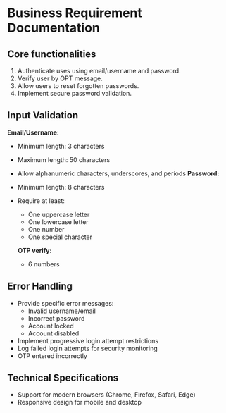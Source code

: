 # Business Requirement Documentation

## Core functionalities

1. Authenticate uses using email/username and password.
2. Verify user by OPT message.
3. Allow users to reset forgotten passwords.
4. Implement secure password validation.

## Input Validation

**Email/Username:**

- Minimum length: 3 characters
- Maximum length: 50 characters
- Allow alphanumeric characters, underscores, and periods
  **Password:**
- Minimum length: 8 characters
- Require at least:

  - One uppercase letter
  - One lowercase letter
  - One number
  - One special character

  **OTP verify:**

  - 6 numbers

## Error Handling

- Provide specific error messages:
  - Invalid username/email
  - Incorrect password
  - Account locked
  - Account disabled
- Implement progressive login attempt restrictions
- Log failed login attempts for security monitoring
- OTP entered incorrectly

## Technical Specifications

- Support for modern browsers (Chrome, Firefox, Safari, Edge)
- Responsive design for mobile and desktop
